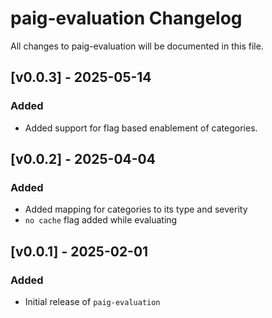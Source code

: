 # paig-evaluation Changelog
All changes to paig-evaluation will be documented in this file.


## [v0.0.3] - 2025-05-14
### Added
- Added support for flag based enablement of categories.


## [v0.0.2] - 2025-04-04
### Added
- Added mapping for categories to its type and severity
- `no cache` flag added while evaluating

  
## [v0.0.1] - 2025-02-01
### Added
- Initial release of `paig-evaluation`
  
